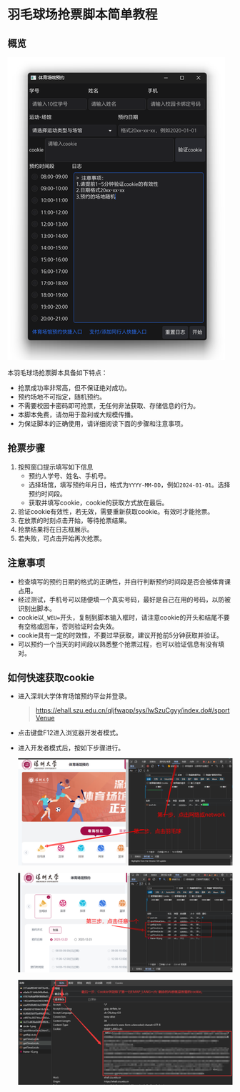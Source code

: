 # 羽毛球场抢票脚本简单教程

## 概览

![image-20231226183355147](https://raw.githubusercontent.com/drinkwateronly/Image-Host/main/image/image-20231226183355147.png)

本羽毛球场抢票脚本具备如下特点：

- 抢票成功率非常高，但不保证绝对成功。
- 预约场地不可指定，随机预约。
- 不需要校园卡密码即可抢票，无任何非法获取、存储信息的行为。
- 本脚本免费，请勿用于盈利或大规模传播。
- 为保证脚本的正确使用，请详细阅读下面的步骤和注意事项。





## 抢票步骤

1. 按照窗口提示填写如下信息
   - 预约人学号、姓名、手机号。
   - 选择场馆，填写预约年月日，格式为`YYYY-MM-DD`，例如`2024-01-01`。选择预约时间段。
   - 获取并填写cookie，cookie的获取方式放在最后。
2. 验证cookie有效性，若无效，需要重新获取cookie。有效时才能抢票。
3. 在放票的时刻点击开始，等待抢票结果。
4. 抢票结果将在日志框展示。
5. 若失败，可点击开始再次抢票。



## 注意事项

- 检查填写的预约日期的格式的正确性，并自行判断预约时间段是否会被体育课占用。
- 经过测试，手机号可以随便填一个真实号码，最好是自己在用的号码，以防被识别出脚本。
- cookie以`_WEU=`开头，复制到脚本输入框时，请注意cookie的开头和结尾不要有空格或回车，否则验证时会失效。
- cookie具有一定的时效性，不要过早获取，建议开抢前5分钟获取并验证。
- 可以预约一个当天的时间段以熟悉整个抢票过程，也可以验证信息有没有填对。

## 如何快速获取cookie

- 进入深圳大学体育场馆预约平台并登录。

  > https://ehall.szu.edu.cn/qljfwapp/sys/lwSzuCgyy/index.do#/sportVenue

- 点击键盘F12进入浏览器开发者模式。

- 进入开发者模式后，按如下步骤进行。

  ![image-20231222201126688](https://raw.githubusercontent.com/drinkwateronly/Image-Host/main/image/image-20231222201126688.png)

  ![image-20231222201244546](https://raw.githubusercontent.com/drinkwateronly/Image-Host/main/image/image-20231222201244546.png)

  ![image-20231226191303980](https://raw.githubusercontent.com/drinkwateronly/Image-Host/main/image/image-20231226191303980.png)

  

